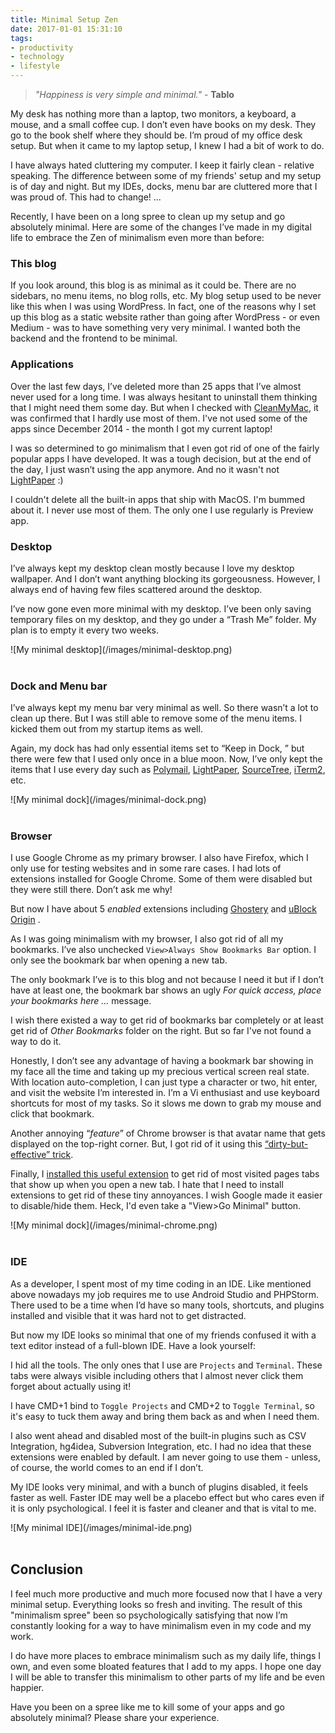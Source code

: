 ```yaml
---
title: Minimal Setup Zen
date: 2017-01-01 15:31:10
tags:
- productivity
- technology
- lifestyle
---
```

> *"Happiness is very simple and minimal."* - **Tablo**

My desk has nothing more than a laptop, two monitors, a keyboard, a mouse, and a small coffee cup. I don’t even have books on my desk. They go to the book shelf where they should be. I’m proud of my office desk setup. But when it came to my laptop setup, I knew I had a bit of work to do.

I have always hated cluttering my computer. I keep it fairly clean - relative speaking. The difference between some of my friends' setup and my setup is of day and night. But my IDEs, docks, menu bar are cluttered more that I was proud of. This had to change! ...

<!--more-->

Recently, I have been on a long spree to clean up my setup and go absolutely minimal. Here are some of the changes I’ve made in my digital life to embrace the Zen of minimalism even more than before:

### This blog
If you look around, this blog is as minimal as it could be. There are no sidebars, no menu items, no blog rolls, etc. My blog setup used to be never like this when I was using WordPress. In fact, one of the reasons why I set up this blog as a static website rather than going after WordPress - or even Medium - was to have something very very minimal. I wanted both the backend and the frontend to be minimal.

### Applications
Over the last few days, I’ve deleted more than 25 apps that I’ve almost never used for a long time. I was always hesitant to uninstall them thinking that I might need them some day. But when I checked with [CleanMyMac](http://macpaw.com/cleanmymac), it was confirmed that I hardly use most of them. I've not used some of the apps since December 2014 - the month I got my current laptop!

I was so determined to go minimalism that I even got rid of one of the fairly popular apps I have developed. It was a tough decision, but at the end of the day, I just wasn’t using the app anymore. And no it wasn't not [LightPaper](http://lightpaper.42squares.in) :)

I couldn't delete all the built-in apps that ship with MacOS. I'm bummed about it. I never use most of them. The only one I use regularly is Preview app.

### Desktop
I’ve always kept my desktop clean mostly because I love my desktop wallpaper. And I don’t want anything blocking its gorgeousness. However, I always end of having few files scattered around the desktop.

I’ve now gone even more minimal with my desktop. I’ve been only saving temporary files on my desktop, and they go under a “Trash Me” folder. My plan is to empty it every two weeks.

<div style="margin: 0 auto"> ![My minimal desktop](/images/minimal-desktop.png) </div> </br>

### Dock and Menu bar
I’ve always kept my menu bar very minimal as well. So there wasn’t a lot to clean up there. But I was still able to remove some of the menu items. I kicked them out from my startup items as well.

Again, my dock has had only essential items set to “Keep in Dock, ” but there were few that I used only once in a blue moon. Now, I’ve only kept the items that I use every day such as [Polymail](https://polymail.io/), [LightPaper](http://lightpaper.42squares.in/), [SourceTree](https://www.sourcetreeapp.com/), [iTerm2](https://www.iterm2.com/), etc.
<div style="margin: 0 auto"> ![My minimal dock](/images/minimal-dock.png) </div> <br/>

### Browser
I use Google Chrome as my primary browser. I also have Firefox, which I only use for testing websites and in some rare cases. I had lots of extensions installed for Google Chrome. Some of them were disabled but they were still there. Don’t ask me why!

But now I have about 5 *enabled* extensions including [Ghostery](https://chrome.google.com/webstore/detail/ghostery/mlomiejdfkolichcflejclcbmpeaniij?hl=en) and [uBlock Origin](https://chrome.google.com/webstore/detail/ublock-origin/cjpalhdlnbpafiamejdnhcphjbkeiagm?hl=en) .

As I was going minimalism with my browser, I also got rid of all my bookmarks. I’ve also unchecked `View>Always Show Bookmarks Bar` option. I only see the bookmark bar when opening a new tab.

The only bookmark I’ve is to this blog and not because I need it but if I don’t have at least one, the bookmark bar shows an ugly *For quick access, place your bookmarks here …* message.

I wish there existed a way to get rid of bookmarks bar completely or at least get rid of *Other Bookmarks* folder on the right. But so far I've not found a way to do it.

Honestly, I don’t see any advantage of having a bookmark bar showing in my face all the time and taking up my precious vertical screen real state. With location auto-completion, I can just type a character or two, hit enter, and visit the website I’m interested in. I’m a Vi enthusiast and use keyboard shortcuts for most of my tasks. So it slows me down to grab my mouse and click that bookmark.

Another annoying “*feature*” of Chrome browser is that avatar name that gets displayed on the top-right corner. But, I got rid of it using this [“dirty-but-effective” trick](http://superuser.com/a/1052198/61466).

Finally, I [installed this useful extension](https://chrome.google.com/webstore/detail/hide-most-visited-pages-r/dhphmpoekpoecdbjeionimpiceigkeil) to get rid of most visited pages tabs that show up when you open a new tab. I hate that I need to install extensions to get rid of these tiny annoyances. I wish Google made it easier to disable/hide them. Heck, I'd even take a "View>Go Minimal" button.

<div style="margin: 0 auto"> ![My minimal dock](/images/minimal-chrome.png) </div> <br/>

### IDE
As a developer, I spent most of my time coding in an IDE. Like mentioned above nowadays my job requires me to use Android Studio and PHPStorm. There used to be a time when I’d have so many tools, shortcuts, and plugins installed and visible that it was hard not to get distracted.

But now my IDE looks so minimal that one of my friends confused it with a text editor instead of a full-blown IDE. Have a look yourself:

I hid all the tools. The only ones that I use are `Projects` and `Terminal`. These tabs were always visible including others that I almost never click them forget about actually using it!

I have CMD+1 bind to `Toggle Projects` and CMD+2 to `Toggle Terminal`, so it's easy to tuck them away and bring them back as and when I need them.

I also went ahead and disabled most of the built-in plugins such as CSV Integration, hg4idea, Subversion Integration, etc. I had no idea that these extensions were enabled by default. I am never going to use them - unless, of course, the world comes to an end if I don’t.

My IDE looks very minimal, and with a bunch of plugins disabled, it feels faster as well. Faster IDE may well be a placebo effect but who cares even if it is only psychological. I feel it is faster and cleaner and that is vital to me.

<div style="margin: 0 auto"> ![My minimal IDE](/images/minimal-ide.png) </div> <br/>

## Conclusion
I feel much more productive and much more focused now that I have a very minimal setup. Everything looks so fresh and inviting. The result of this "minimalism spree" been so psychologically satisfying that now I’m constantly looking for a way to have minimalism even in my code and my work.

I do have more places to embrace minimalism such as my daily life, things I own, and even some bloated features that I add to my apps. I hope one day I will be able to transfer this minimalism to other parts of my life and be even happier.

Have you been on a spree like me to kill some of your apps and go absolutely minimal? Please share your experience.